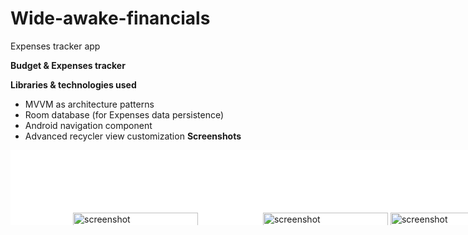 # Wide-awake-financials
Expenses tracker app


**Budget & Expenses tracker**


**Libraries & technologies used**

* MVVM as architecture patterns
* Room database (for Expenses data persistence)
* Android navigation component
* Advanced recycler view customization
**Screenshots**

<div style="width:830px; background-color:white; height:120px; overflow:auto;">
	<div style="width: 2000px; height: 90px;">
      <img src="https://user-images.githubusercontent.com/49305252/183964412-92cb8fd6-f3dc-4bc9-b422-6b4f4c21a294.jpg" alt="screenshot" width="200" style="margin: 100px; />
      <img src="https://user-images.githubusercontent.com/49305252/183964431-e31f53e1-155a-4c9b-a7de-62ef779c443d.jpg" alt="screenshot" width="200"/>
      <img src="https://user-images.githubusercontent.com/49305252/183964436-ec102bfb-0ff5-4909-ba6d-6a8f6c850ee5.jpg" alt="screenshot" width="200"/>
      <img src="https://user-images.githubusercontent.com/49305252/183964439-a0decc02-daa1-4300-b2c9-83452b31f771.jpg" alt="screenshot" width="200"/>
	</div>
</div>

